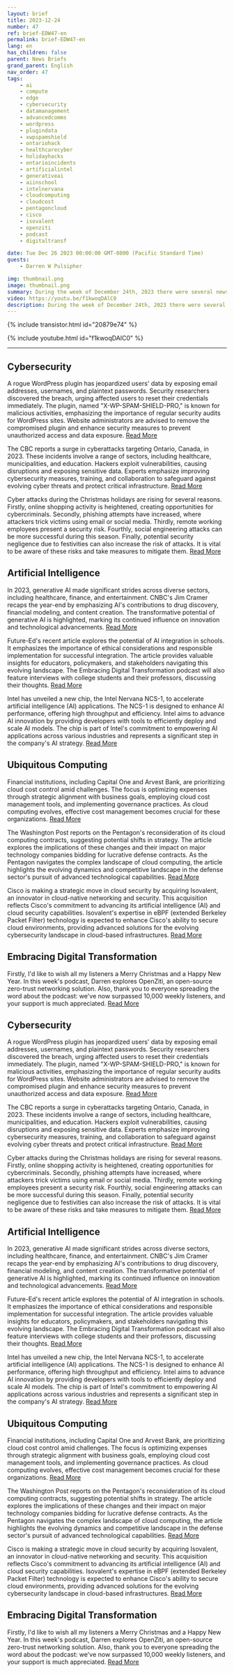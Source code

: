 ```yaml
---
layout: brief
title: 2023-12-24
number: 47
ref: brief-EDW47-en
permalink: brief-EDW47-en
lang: en
has_children: false
parent: News Briefs
grand_parent: English
nav_order: 47
tags:
    - ai
    - compute
    - edge
    - cybersecurity
    - datamanagement
    - advancedcomms
    - wordpress
    - plugindata
    - xwpspamshield
    - ontariohack
    - healthcarecyber
    - holidayhacks
    - ontarioincidents
    - artificialintel
    - generativeai
    - aiinschool
    - intelnervana
    - cloudcomputing
    - cloudcost
    - pentagoncloud
    - cisco
    - isovalent
    - openziti
    - podcast
    - digitaltransf

date: Tue Dec 26 2023 00:00:00 GMT-0800 (Pacific Standard Time)
guests:
    - Darren W Pulsipher

img: thumbnail.png
image: thumbnail.png
summary: During the week of December 24th, 2023 there were several news stories about digital transformation. These stories covered topics such as cybersecurity, artificial intelligence, and computing. Some of the highlights of the week included an increase in cyberattacks during the holiday season, Intel&#39;s effort to further develop AI technology, and the trend toward cost controls in cloud computing.
video: https://youtu.be/f1kwoqDAlC0
description: During the week of December 24th, 2023 there were several news stories about digital transformation. These stories covered topics such as cybersecurity, artificial intelligence, and computing. Some of the highlights of the week included an increase in cyberattacks during the holiday season, Intel&#39;s effort to further develop AI technology, and the trend toward cost controls in cloud computing.
---
```



{% include transistor.html id="20879e74" %}



{% include youtube.html id="f1kwoqDAlC0" %}


---

## Cybersecurity



A rogue WordPress plugin has jeopardized users' data by exposing email addresses, usernames, and plaintext passwords. Security researchers discovered the breach, urging affected users to reset their credentials immediately. The plugin, named "X-WP-SPAM-SHIELD-PRO," is known for malicious activities, emphasizing the importance of regular security audits for WordPress sites. Website administrators are advised to remove the compromised plugin and enhance security measures to prevent unauthorized access and data exposure. [Read More](https://thehackernews.com/2023/12/rogue-wordpress-plugin-exposes-e.html)



The CBC reports a surge in cyberattacks targeting Ontario, Canada, in 2023. These incidents involve a range of sectors, including healthcare, municipalities, and education. Hackers exploit vulnerabilities, causing disruptions and exposing sensitive data. Experts emphasize improving cybersecurity measures, training, and collaboration to safeguard against evolving cyber threats and protect critical infrastructure. [Read More](https://www.cbc.ca/news/canada/toronto/cybersecurity-ontario-incidents-2023-1.7048495)



Cyber attacks during the Christmas holidays are rising for several reasons. Firstly, online shopping activity is heightened, creating opportunities for cybercriminals. Secondly, phishing attempts have increased, where attackers trick victims using email or social media. Thirdly, remote working employees present a security risk. Fourthly, social engineering attacks can be more successful during this season. Finally, potential security negligence due to festivities can also increase the risk of attacks. It is vital to be aware of these risks and take measures to mitigate them. [Read More](https://bit-sentinel.com/5-reasons-why-cyber-attacks-increase-during-the-christmas-holidays/)

## Artificial Intelligence



In 2023, generative AI made significant strides across diverse sectors, including healthcare, finance, and entertainment. CNBC's Jim Cramer recaps the year-end by emphasizing AI's contributions to drug discovery, financial modeling, and content creation. The transformative potential of generative AI is highlighted, marking its continued influence on innovation and technological advancements. [Read More](https://www.cnbc.com/2023/12/21/jim-cramer-recaps-the-year-in-generative-artificial-intelligence.html)



Future-Ed's recent article explores the potential of AI integration in schools. It emphasizes the importance of ethical considerations and responsible implementation for successful integration. The article provides valuable insights for educators, policymakers, and stakeholders navigating this evolving landscape. The Embracing Digital Transformation podcast will also feature interviews with college students and their professors, discussing their thoughts. [Read More](https://www.future-ed.org/navigating-the-artificial-intelligence-revolution-in-schools/)



Intel has unveiled a new chip, the Intel Nervana NCS-1, to accelerate artificial intelligence (AI) applications. The NCS-1 is designed to enhance AI performance, offering high throughput and efficiency. Intel aims to advance AI innovation by providing developers with tools to efficiently deploy and scale AI models. The chip is part of Intel's commitment to empowering AI applications across various industries and represents a significant step in the company's AI strategy. [Read More](https://www.intc.com/news-events/press-releases/detail/1663/intel-accelerates-ai-everywhere-with-launch-of-powerful)

## Ubiquitous Computing



Financial institutions, including Capital One and Arvest Bank, are prioritizing cloud cost control amid challenges. The focus is optimizing expenses through strategic alignment with business goals, employing cloud cost management tools, and implementing governance practices. As cloud computing evolves, effective cost management becomes crucial for these organizations. [Read More](https://www.ciodive.com/news/cloud-cost-control-capital-one-arvest-bank/703025/)



The Washington Post reports on the Pentagon's reconsideration of its cloud computing contracts, suggesting potential shifts in strategy. The article explores the implications of these changes and their impact on major technology companies bidding for lucrative defense contracts. As the Pentagon navigates the complex landscape of cloud computing, the article highlights the evolving dynamics and competitive landscape in the defense sector's pursuit of advanced technological capabilities. [Read More](https://www.washingtonpost.com/technology/2023/12/21/pentagon-cloud-computing-contracts/)



Cisco is making a strategic move in cloud security by acquiring Isovalent, an innovator in cloud-native networking and security. This acquisition reflects Cisco's commitment to advancing its artificial intelligence (AI) and cloud security capabilities. Isovalent's expertise in eBPF (extended Berkeley Packet Filter) technology is expected to enhance Cisco's ability to secure cloud environments, providing advanced solutions for the evolving cybersecurity landscape in cloud-based infrastructures. [Read More](https://www.informationweek.com/it-infrastructure/cloud-computing#close-modal)

## Embracing Digital Transformation



Firstly, I'd like to wish all my listeners a Merry Christmas and a Happy New Year. In this week's podcast, Darren explores OpenZiti, an open-source zero-trust networking solution. Also, thank you to everyone spreading the word about the podcast: we've now surpassed 10,000 weekly listeners, and your support is much appreciated. [Read More](https://www.embracingdigital.org)

## Cybersecurity



A rogue WordPress plugin has jeopardized users' data by exposing email addresses, usernames, and plaintext passwords. Security researchers discovered the breach, urging affected users to reset their credentials immediately. The plugin, named "X-WP-SPAM-SHIELD-PRO," is known for malicious activities, emphasizing the importance of regular security audits for WordPress sites. Website administrators are advised to remove the compromised plugin and enhance security measures to prevent unauthorized access and data exposure. [Read More](https://thehackernews.com/2023/12/rogue-wordpress-plugin-exposes-e.html)



The CBC reports a surge in cyberattacks targeting Ontario, Canada, in 2023. These incidents involve a range of sectors, including healthcare, municipalities, and education. Hackers exploit vulnerabilities, causing disruptions and exposing sensitive data. Experts emphasize improving cybersecurity measures, training, and collaboration to safeguard against evolving cyber threats and protect critical infrastructure. [Read More](https://www.cbc.ca/news/canada/toronto/cybersecurity-ontario-incidents-2023-1.7048495)



Cyber attacks during the Christmas holidays are rising for several reasons. Firstly, online shopping activity is heightened, creating opportunities for cybercriminals. Secondly, phishing attempts have increased, where attackers trick victims using email or social media. Thirdly, remote working employees present a security risk. Fourthly, social engineering attacks can be more successful during this season. Finally, potential security negligence due to festivities can also increase the risk of attacks. It is vital to be aware of these risks and take measures to mitigate them. [Read More](https://bit-sentinel.com/5-reasons-why-cyber-attacks-increase-during-the-christmas-holidays/)

## Artificial Intelligence



In 2023, generative AI made significant strides across diverse sectors, including healthcare, finance, and entertainment. CNBC's Jim Cramer recaps the year-end by emphasizing AI's contributions to drug discovery, financial modeling, and content creation. The transformative potential of generative AI is highlighted, marking its continued influence on innovation and technological advancements. [Read More](https://www.cnbc.com/2023/12/21/jim-cramer-recaps-the-year-in-generative-artificial-intelligence.html)



Future-Ed's recent article explores the potential of AI integration in schools. It emphasizes the importance of ethical considerations and responsible implementation for successful integration. The article provides valuable insights for educators, policymakers, and stakeholders navigating this evolving landscape. The Embracing Digital Transformation podcast will also feature interviews with college students and their professors, discussing their thoughts. [Read More](https://www.future-ed.org/navigating-the-artificial-intelligence-revolution-in-schools/)



Intel has unveiled a new chip, the Intel Nervana NCS-1, to accelerate artificial intelligence (AI) applications. The NCS-1 is designed to enhance AI performance, offering high throughput and efficiency. Intel aims to advance AI innovation by providing developers with tools to efficiently deploy and scale AI models. The chip is part of Intel's commitment to empowering AI applications across various industries and represents a significant step in the company's AI strategy. [Read More](https://www.intc.com/news-events/press-releases/detail/1663/intel-accelerates-ai-everywhere-with-launch-of-powerful)

## Ubiquitous Computing



Financial institutions, including Capital One and Arvest Bank, are prioritizing cloud cost control amid challenges. The focus is optimizing expenses through strategic alignment with business goals, employing cloud cost management tools, and implementing governance practices. As cloud computing evolves, effective cost management becomes crucial for these organizations. [Read More](https://www.ciodive.com/news/cloud-cost-control-capital-one-arvest-bank/703025/)



The Washington Post reports on the Pentagon's reconsideration of its cloud computing contracts, suggesting potential shifts in strategy. The article explores the implications of these changes and their impact on major technology companies bidding for lucrative defense contracts. As the Pentagon navigates the complex landscape of cloud computing, the article highlights the evolving dynamics and competitive landscape in the defense sector's pursuit of advanced technological capabilities. [Read More](https://www.washingtonpost.com/technology/2023/12/21/pentagon-cloud-computing-contracts/)



Cisco is making a strategic move in cloud security by acquiring Isovalent, an innovator in cloud-native networking and security. This acquisition reflects Cisco's commitment to advancing its artificial intelligence (AI) and cloud security capabilities. Isovalent's expertise in eBPF (extended Berkeley Packet Filter) technology is expected to enhance Cisco's ability to secure cloud environments, providing advanced solutions for the evolving cybersecurity landscape in cloud-based infrastructures. [Read More](https://www.informationweek.com/it-infrastructure/cloud-computing#close-modal)

## Embracing Digital Transformation



Firstly, I'd like to wish all my listeners a Merry Christmas and a Happy New Year. In this week's podcast, Darren explores OpenZiti, an open-source zero-trust networking solution. Also, thank you to everyone spreading the word about the podcast: we've now surpassed 10,000 weekly listeners, and your support is much appreciated. [Read More](https://www.embracingdigital.org)


